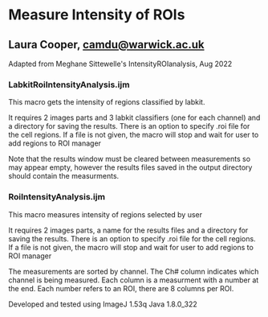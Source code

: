 # Measure Intensity of ROIs
## Laura Cooper, camdu@warwick.ac.uk
Adapted from Meghane Sittewelle's IntensityROIanalysis, Aug 2022


### LabkitRoiIntensityAnalysis.ijm
This macro gets the intensity of regions classified by labkit.

It requires 2 images parts and 3 labkit classifiers (one for each channel) and a directory for saving the results.
There is an option to specify .roi file for the cell regions. If a file is not given, the macro will stop and wait for user to add regions to ROI manager

Note that the results window must be cleared between measurements so may appear empty, however the results files saved in the output directory should contain the measurments.

### RoiIntensityAnalysis.ijm
This macro measures intensity of regions selected by user

It requires 2 images parts, a name for the results files and a directory for saving the results.
There is an option to specify .roi file for the cell regions. If a file is not given, the macro will stop and wait for user to add regions to ROI manager

The measurements are sorted by channel. The Ch# column indicates which channel is being measured. Each column is a measurment with a number at the end.  Each number refers to an ROI, there are 8 columns per ROI.

Developed and tested using ImageJ 1.53q Java 1.8.0_322
